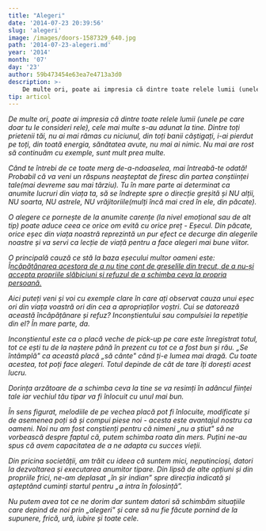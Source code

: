 ```yaml
---
title: "Alegeri"
date: '2014-07-23 20:39:56'
slug: 'alegeri'
image: /images/doors-1587329_640.jpg
path: '2014-07-23-alegeri.md'
year: '2014'
month: '07'
day: '23'
author: 59b473454e63ea7e4713a3d0
description: >-
    De multe ori, poate ai impresia că dintre toate relele lumii (unele pe care doar tu le consideri rele), cele mai multe s-au adunat la tine. Dintre toți prietenii tăi, nu ai mai rămas cu niciunul, din 
tip: articol
---
```

<div class="kg-card-markdown"><p><em>De multe ori, poate ai impresia că dintre toate relele lumii (unele pe care doar tu le consideri rele), cele mai multe s-au adunat la tine. Dintre toți prietenii tăi, nu ai mai rămas cu niciunul, din toți banii câștigați, i-ai pierdut pe toți, din toată energia, sănătatea avute, nu mai ai nimic. Nu mai are rost să continuăm cu exemple, sunt mult prea multe.</em></p>
<p><em>Când te întrebi de ce toate merg de-a-ndoaselea, mai întreabă-te odată! Probabil că va veni un răspuns neașteptat de firesc din partea conștiinței tale(mai devreme sau mai târziu). Tu în mare parte ai determinat ca anumite lucruri din viața ta, să se îndrepte spre o direcție greșită și NU alții, NU soarta, NU astrele, NU vrăjitoriile(mulți încă mai cred în ele, din păcate).</em></p>
<p><em>O alegere ce pornește de la anumite carențe (la nivel emoțional sau de alt tip) poate aduce ceea ce orice om evită cu orice preț - Eșecul. Din păcate, orice eșec din viața noastră reprezintă un pur efect ce decurge din alegerile noastre și va servi ca lecție de viață pentru a face alegeri mai bune viitor. </em></p>
<p><em>O principală cauză ce stă la baza eșecului multor oameni este: Î<span style="text-decoration: underline;">ncăpățânarea</span><span style="text-decoration: underline;"> acestora de a nu ține cont de greșelile din trecut, de a nu-și accepta propriile slăbiciuni și refuzul de a schimba ceva la propria persoană.</span></em></p>
<p><em> Aici puteți veni și voi cu exemple clare în care ați observat cauza unui eșec ori din viața voastră ori din cea a apropriaților voștri. Cui se datorează această încâpățânare și refuz? Inconștientului sau compulsiei la repetiție din el? În mare parte, da.</em></p>
<p><em> </em><em>Inconștientul este ca o placă veche de pick-up pe care este înregistrat totul, tot ce ești tu de la naștere până în prezent cu tot ce a fost bun și rău. „Se întâmplă" ca această placă „să cânte" când ți-e lumea mai dragă. Cu toate acestea, tot poți face alegeri. Totul depinde de cât de tare îți dorești acest lucru.</em></p>
<p><em>Dorința arzătoare de a schimba ceva la tine se va resimți în adâncul ființei tale iar vechiul tău tipar va fi înlocuit cu unul mai bun.</em></p>
<p><em>În sens figurat, melodiile de pe vechea placă pot fi înlocuite, modificate și de asemenea poți să și compui piese noi - acesta este avantajul nostru ca oameni. </em> <em>Noi nu am fost conștienți pentru că nimeni „nu a știut" să ne vorbească despre faptul că, putem schimba roata din mers. Puțini ne-au spus că avem capacitatea de a ne adapta cu succes vieții. </em></p>
<p><em>Din pricina societății, am trăit cu ideea că suntem mici, neputincioși, datori la dezvoltarea și executarea anumitor tipare. Din lipsă de alte opțiuni și din propriile frici, n</em><em>e-am deplasat „în șir indian” spre direcția indicată și așteptând cuminți startul pentru  „a intra în folosință”.</em></p>
<p><em>Nu putem avea tot ce ne dorim dar suntem datori să schimbăm situațiile care depind de noi prin „alegeri" și care să nu fie făcute pornind de la supunere, frică, ură, iubire și toate cele.</em></p>
</div>
    